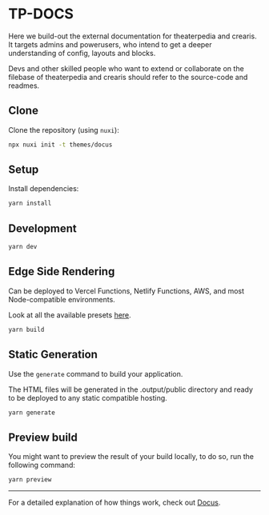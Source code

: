 # TP-DOCS

Here we build-out the external documentation for theaterpedia and crearis.
It targets admins and powerusers, who intend to get a deeper understanding of config, layouts and blocks.

Devs and other skilled people who want to extend or collaborate on the filebase of theaterpedia and crearis should refer to the source-code and readmes.

## Clone

Clone the repository (using `nuxi`):

```bash
npx nuxi init -t themes/docus
```

## Setup

Install dependencies:

```bash
yarn install
```

## Development

```bash
yarn dev
```

## Edge Side Rendering

Can be deployed to Vercel Functions, Netlify Functions, AWS, and most Node-compatible environments.

Look at all the available presets [here](https://v3.nuxtjs.org/guide/deploy/presets).

```bash
yarn build
```

## Static Generation

Use the `generate` command to build your application.

The HTML files will be generated in the .output/public directory and ready to be deployed to any static compatible hosting.

```bash
yarn generate
```

## Preview build

You might want to preview the result of your build locally, to do so, run the following command:

```bash
yarn preview
```

---

For a detailed explanation of how things work, check out [Docus](https://docus.dev).
